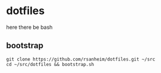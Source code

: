 # dotfiles

here there be bash

## bootstrap

    git clone https://github.com/rsanheim/dotfiles.git ~/src
    cd ~/src/dotfiles && bootstrap.sh
